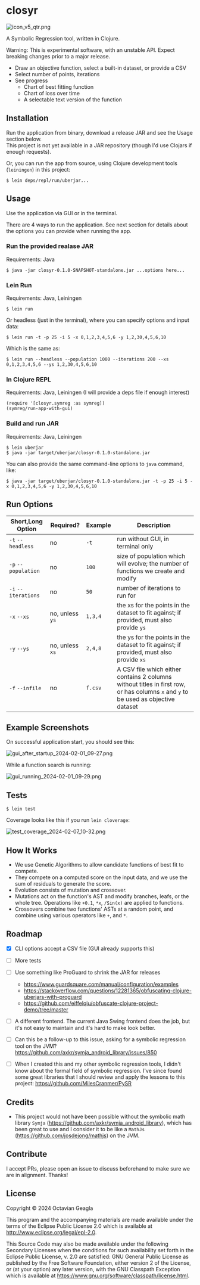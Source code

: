 # closyr

![icon_v5_qtr.png](resources%2Ficons%2Ficon_v5_qtr.png)

A Symbolic Regression tool, written in Clojure.

Warning: This is experimental software, with an unstable API. Expect breaking changes prior to a major release.

- Draw an objective function, select a built-in dataset, or provide a CSV
- Select number of points, iterations
- See progress 
  - Chart of best fitting function
  - Chart of loss over time
  - A selectable text version of the function

## Installation


Run the application from binary, download a release JAR and see the Usage section below.  
This project is not yet available in a JAR repository (though I'd use Clojars if enough requests).


Or, you can run the app from source, using Clojure development tools (`leiningen`) in this project:

    $ lein deps/repl/run/uberjar...

## Usage

Use the application via GUI or in the terminal. 

There are 4 ways to run the application.  See next section for details about the options you can provide when running the app.


### Run the provided realase JAR

Requirements: Java


    $ java -jar closyr-0.1.0-SNAPSHOT-standalone.jar ...options here...


### Lein Run

Requirements: Java, Leiningen


    $ lein run

Or headless (just in the terminal), where you can specify options and input data:

    $ lein run -t -p 25 -i 5 -x 0,1,2,3,4,5,6 -y 1,2,30,4,5,6,10

Which is the same as:

    $ lein run --headless --population 1000 --iterations 200 --xs 0,1,2,3,4,5,6 --ys 1,2,30,4,5,6,10 

###  In Clojure REPL

Requirements: Java, Leiningen (I will provide a deps file if enough interest)


    (require '[closyr.symreg :as symreg]) 
    (symreg/run-app-with-gui)

### Build and run JAR

Requirements: Java, Leiningen


    $ lein uberjar
    $ java -jar target/uberjar/closyr-0.1.0-standalone.jar

You can also provide the same command-line options to `java` command, like:

    $ java -jar target/uberjar/closyr-0.1.0-standalone.jar -t -p 25 -i 5 -x 0,1,2,3,4,5,6 -y 1,2,30,4,5,6,10

## Run Options
| Short,Long Option   | Required?       | Example | Description                                                                                                                         |
|---------------------|-----------------|---------|-------------------------------------------------------------------------------------------------------------------------------------|
| `-t` `--headless`   | no              | `-t`    | run without GUI, in terminal only                                                                                                   |     
| `-p` `--population` | no              | `100`   | size of population which will evolve; the number of functions we create and modify                                                  |    
| `-i` `--iterations` | no              | `50`    | number of iterations to run for                                                                                                     |    
| `-x` `--xs`         | no, unless `ys` | `1,3,4` | the xs for the points in the dataset to fit against; if provided, must also provide `ys`                                            | 
| `-y` `--ys`         | no, unless `xs` | `2,4,8` | the ys for the points in the dataset to fit against; if provided, must also provide `xs`                                            |    
| `-f` `--infile`     | no              | `f.csv` | A CSV file which either contains 2 columns without titles in first row, or has columns `x` and `y` to be used as objective dataset  |  

## Example Screenshots

On successful application start, you should see this:

![gui_after_startup_2024-02-01_09-27.png](screenshots%2Fgui_after_startup_2024-02-01_09-27.png)

While a function search is running:

![gui_running_2024-02-01_09-29.png](screenshots%2Fgui_running_2024-02-01_09-29.png)

## Tests

    $ lein test

Coverage looks like this if you run `lein cloverage`:

![test_coverage_2024-02-07_10-32.png](screenshots%2Ftest_coverage_2024-02-07_10-32.png)

## How It Works

- We use Genetic Algorithms to allow candidate functions of best fit to compete.
- They compete on a computed score on the input data, and we use the sum of residuals to generate the score.
- Evolution consists of mutation and crossover. 
- Mutations act on the function's AST and modify branches, leafs, or the whole tree.  Operations like `+0.1`, `*x`, `/Sin(x)` are applied to functions.
- Crossovers combine two functions' ASTs at a random point, and combine using various operators like `+`, and `*`.

## Roadmap

- [x] CLI options accept a CSV file (GUI already supports this)
- [ ] More tests
- [ ] Use something like ProGuard to shrink the JAR for releases 
  - https://www.guardsquare.com/manual/configuration/examples
  - https://stackoverflow.com/questions/12281365/obfuscating-clojure-uberjars-with-proguard
  - https://github.com/eiffelqiu/obfuscate-clojure-project-demo/tree/master
- [ ] A different frontend.  The current Java Swing frontend does the job, but it's not easy to maintain and it's hard to make look better.
- [ ] Can this be a follow-up to this issue, asking for a symbolic regression tool on the JVM? https://github.com/axkr/symja_android_library/issues/850
- [ ] When I created this and my other symbolic regression tools, I didn't know about the formal field of symbolic regression.  I've since found some great libraries that I should review and apply the lessons to this project: https://github.com/MilesCranmer/PySR


## Credits

- This project would not have been possible without the symbolic math library `Symja` (https://github.com/axkr/symja_android_library), which has been great to use and I consider it to be like a `MathJs` (https://github.com/josdejong/mathjs) on the JVM.


## Contribute

I accept PRs, please open an issue to discuss beforehand to make sure we are in alignment. Thanks!



## License

Copyright © 2024 Octavian Geagla

This program and the accompanying materials are made available under the
terms of the Eclipse Public License 2.0 which is available at
http://www.eclipse.org/legal/epl-2.0.

This Source Code may also be made available under the following Secondary
Licenses when the conditions for such availability set forth in the Eclipse
Public License, v. 2.0 are satisfied: GNU General Public License as published by
the Free Software Foundation, either version 2 of the License, or (at your
option) any later version, with the GNU Classpath Exception which is available
at https://www.gnu.org/software/classpath/license.html.
